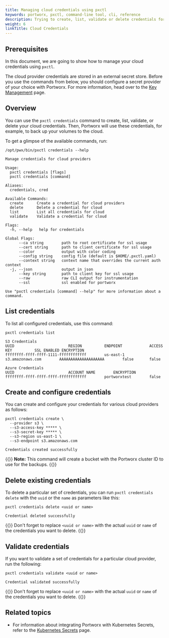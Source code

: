 ```yaml
---
title: Managing cloud credentials using pxctl
keywords: portworx, pxctl, command-line tool, cli, reference
description: Trying to create, list, validate or delete credentials for cloud providers? Follow this step-by-step tutorial from Portworx!
weight: 6
linkTitle: Cloud Credentials
---
```


## Prerequisites

In this document, we are going to show how to manage your cloud credentials using `pxctl`.

The cloud provider credentials are stored in an external secret store. Before you use the commands from below, you should configure a secret provider of your choice with Portworx. For more information, head over to the [Key Management](/key-management) page.

## Overview

You can use the `pxctl credentials` command to create, list, validate, or delete your cloud credentials. Then, Portworx will use these credentials, for example, to back up your volumes to the cloud.

To get a glimpse of the available commands, run:

```text
/opt/pwx/bin/pxctl credentials --help
```

```output
Manage credentials for cloud providers

Usage:
  pxctl credentials [flags]
  pxctl credentials [command]

Aliases:
  credentials, cred

Available Commands:
  create      Create a credential for cloud providers
  delete      Delete a credential for cloud
  list        List all credentials for cloud
  validate    Validate a credential for cloud

Flags:
  -h, --help   help for credentials

Global Flags:
      --ca string        path to root certificate for ssl usage
      --cert string      path to client certificate for ssl usage
      --color            output with color coding
      --config string    config file (default is $HOME/.pxctl.yaml)
      --context string   context name that overrides the current auth context
  -j, --json             output in json
      --key string       path to client key for ssl usage
      --raw              raw CLI output for instrumentation
      --ssl              ssl enabled for portworx

Use "pxctl credentials [command] --help" for more information about a command.
```

## List credentials

To list all configured credentials, use this command:

```text
pxctl credentials list
```

```output
S3 Credentials
UUID						REGION			ENDPOINT			ACCESS KEY			SSL ENABLED	ENCRYPTION
ffffffff-ffff-ffff-1111-ffffffffffff		us-east-1		s3.amazonaws.com		AAAAAAAAAAAAAAAAAAAA		false		false

Azure Credentials
UUID						ACCOUNT NAME		ENCRYPTION
ffffffff-ffff-ffff-ffff-ffffffffffff		portworxtest		false
```

##  Create and configure credentials

You can create and configure your credentials for various cloud providers as follows:

```text
pxctl credentials create \
  --provider s3 \
  --s3-access-key ***** \
  --s3-secret-key ***** \
  --s3-region us-east-1 \
  --s3-endpoint s3.amazonaws.com
```

```output
Credentials created successfully
```

{{<info>}}
**Note:** This command will create a bucket with the Portworx cluster ID to use for the backups.
{{</info>}}

## Delete existing credentials

To delete a particular set of credentials, you can run `pxctl credentials delete` with the `uuid` or the `name` as parameters like this:

```text
pxctl credentials delete <uuid or name>
```

```output
Credential deleted successfully
```

{{<info>}}
Don't forget to replace `<uuid or name>` with the actual `uuid` or `name` of the credentials you want to delete.
{{</info>}}


## Validate credentials

If you want to validate a set of credentials for a particular cloud provider, run the following:


```text
pxctl credentials validate <uuid or name>
```

```output
Credential validated successfully
```

{{<info>}}
Don't forget to replace `<uuid or name>` with the actual `uuid` or `name` of the credentials you want to delete.
{{</info>}}

## Related topics

* For information about integrating Portworx with Kubernetes Secrets, refer to the [Kubernetes Secrets](/key-management/kubernetes-secrets/) page.
